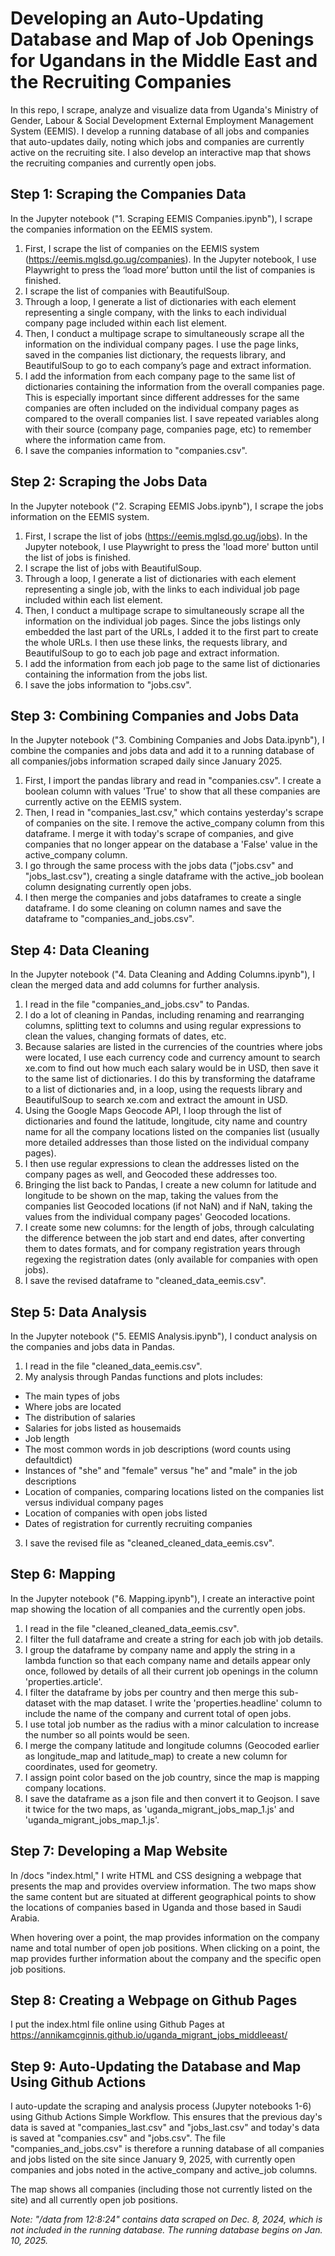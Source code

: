 # Developing an Auto-Updating Database and Map of Job Openings for Ugandans in the Middle East and the Recruiting Companies

In this repo, I scrape, analyze and visualize data from Uganda's Ministry of Gender, Labour & Social Development External Employment Management System (EEMIS). I develop a running database of all jobs and companies that auto-updates daily, noting which jobs and companies are currently active on the recruiting site. I also develop an interactive map that shows the recruiting companies and currently open jobs.

## Step 1: Scraping the Companies Data

In the Jupyter notebook ("1. Scraping EEMIS Companies.ipynb"), I scrape the companies information on the EEMIS system. 

1. First, I scrape the list of companies on the EEMIS system (https://eemis.mglsd.go.ug/companies). In the Jupyter notebook, I use Playwright to press the ‘load more’ button until the list of companies is finished. 
2. I scrape the list of companies with BeautifulSoup. 
3. Through a loop, I generate a list of dictionaries with each element representing a single company, with the links to each individual company page included within each list element.
4. Then, I conduct a multipage scrape to simultaneously scrape all the information on the individual company pages. I use the page links, saved in the companies list dictionary, the requests library, and BeautifulSoup to go to each company’s page and extract information.
5. I add the information from each company page to the same list of dictionaries containing the information from the overall companies page. This is especially important since different addresses for the same companies are often included on the individual company pages as compared to the overall companies list. I save repeated variables along with their
source (company page, companies page, etc) to remember where the information came from.
6. I save the companies information to "companies.csv".

## Step 2: Scraping the Jobs Data

In the Jupyter notebook ("2. Scraping EEMIS Jobs.ipynb"), I scrape the jobs information on the EEMIS system.

1. First, I scrape the list of jobs (https://eemis.mglsd.go.ug/jobs). In the Jupyter notebook, I use Playwright to press the 'load more' button until the list of jobs is finished.
2. I scrape the list of jobs with BeautifulSoup. 
3. Through a loop, I generate a list of dictionaries with each element representing a single job, with the links to each individual job page included within each list element.
4. Then, I conduct a multipage scrape to simultaneously scrape all the information on the individual job pages. Since the jobs listings only
embedded the last part of the URLs, I added it to the first part to create the whole URLs. I then use these links, the requests library, and BeautifulSoup to go to each job page and extract information.
5. I add the information from each job page to the same list of dictionaries containing the information from the jobs list.
6. I save the jobs information to "jobs.csv".

## Step 3: Combining Companies and Jobs Data

In the Jupyter notebook ("3. Combining Companies and Jobs Data.ipynb"), I combine the companies and jobs data and add it to a running database of all companies/jobs information scraped daily since January 2025.

1. First, I import the pandas library and read in "companies.csv". I create a boolean column with values 'True' to show that all these companies are currently active on the EEMIS system.
2. Then, I read in "companies_last.csv," which contains yesterday's scrape of companies on the site. I remove the active_company column from this dataframe. I merge it with today's scrape of companies, and give companies that no longer appear on the database a 'False' value in the active_company column.
3. I go through the same process with the jobs data ("jobs.csv" and "jobs_last.csv"), creating a single dataframe with the active_job boolean column designating currently open jobs.
4. I then merge the companies and jobs dataframes to create a single dataframe. I do some cleaning on column names and save the dataframe to "companies_and_jobs.csv".

## Step 4: Data Cleaning

In the Jupyter notebook ("4. Data Cleaning and Adding Columns.ipynb"), I clean the merged data and add columns for further analysis.

1. I read in the file "companies_and_jobs.csv" to Pandas. 
2. I do a lot of cleaning in Pandas, including renaming and rearranging columns, splitting text to columns and using regular expressions to clean the values, changing formats of dates, etc.
3. Because salaries are listed in the currencies of the countries where jobs were located, I use each currency code and currency amount to search xe.com to find out how much each salary would be in USD, then save it to the same list of dictionaries. I do this by transforming the dataframe to a list of dictionaries and, in a loop, using the requests library and BeautifulSoup to search xe.com and extract the amount in USD. 
4. Using the Google Maps Geocode API, I loop through the list of dictionaries and found the latitude, longitude, city name and country name for all the company locations listed on the companies list (usually more detailed addresses than those listed on the individual company pages). 
5. I then use regular expressions to clean the addresses listed on the company pages as well, and Geocoded these addresses too. 
6. Bringing the list back to Pandas, I create a new column for latitude and longitude to be shown on the map, taking the values from the companies list Geocoded locations (if not NaN) and if NaN, taking the values from the individual company pages' Geocoded locations.
7. I create some new columns: for the length of jobs, through calculating the difference between the job start and end dates, after converting them to dates formats, and for company registration years through regexing the registration dates (only available for companies with open jobs).
8. I save the revised dataframe to "cleaned_data_eemis.csv".

## Step 5: Data Analysis 

In the Jupyter notebook ("5. EEMIS Analysis.ipynb"), I conduct analysis on the companies and jobs data in Pandas.

1. I read in the file "cleaned_data_eemis.csv".
2. My analysis through Pandas functions and plots includes: 
- The main types of jobs
- Where jobs are located
- The distribution of salaries
- Salaries for jobs listed as housemaids
- Job length
- The most common words in job descriptions (word counts using defaultdict)
- Instances of "she" and "female" versus "he" and "male" in the job descriptions
- Location of companies, comparing locations listed on the companies list versus individual company pages
- Location of companies with open jobs listed
- Dates of registration for currently recruiting companies
3. I save the revised file as "cleaned_cleaned_data_eemis.csv".

## Step 6: Mapping

In the Jupyter notebook ("6. Mapping.ipynb"), I create an interactive point map showing the location of all companies and the currently open jobs.

1. I read in the file "cleaned_cleaned_data_eemis.csv".
2. I filter the full dataframe and create a string for each job with job details.
3. I group the dataframe by company name and apply the string in a lambda function so that each company name and details appear only once, followed by details of all their current job openings in the column 'properties.article'.
4. I filter the dataframe by jobs per country and then merge this sub-dataset with the map dataset. I write the 'properties.headline' column to include the name of the company and current total of open jobs.
5. I use total job number as the radius with a minor calculation to
increase the number so all points would be seen.
6. I merge the company latitude and longitude columns (Geocoded earlier as longitude_map and latitude_map) to create a new column for coordinates, used for geometry.
7. I assign point color based on the job country, since the map is mapping company locations.
8. I save the dataframe as a json file and then convert it to Geojson. I save it twice for the two maps, as 'uganda_migrant_jobs_map_1.js' and 'uganda_migrant_jobs_map_1.js'.

## Step 7: Developing a Map Website

In /docs "index.html," I write HTML and CSS designing a webpage that presents the map and provides overview information. The two maps show the same content but are situated at different geographical points to show the locations of companies based in Uganda and those based in Saudi Arabia. 

When hovering over a point, the map provides information on the company name and total number of open job positions. When clicking on a point, the map provides further information about the company and the specific open job positions.

## Step 8: Creating a Webpage on Github Pages

I put the index.html file online using Github Pages at https://annikamcginnis.github.io/uganda_migrant_jobs_middleeast/

## Step 9: Auto-Updating the Database and Map Using Github Actions

I auto-update the scraping and analysis process (Jupyter notebooks 1-6) using Github Actions Simple Workflow. This ensures that the previous day's data is saved at "companies_last.csv" and "jobs_last.csv" and today's data is saved at "companies.csv" and "jobs.csv". The file "companies_and_jobs.csv" is therefore a running database of all companies and jobs listed on the site since January 9, 2025, with currently open companies and jobs noted in the active_company and active_job columns. 

The map shows all companies (including those not currently listed on the site) and all currently open job positions. 

*Note: "/data from 12:8:24" contains data scraped on Dec. 8, 2024, which is not included in the running database. The running database begins on Jan. 10, 2025.*







